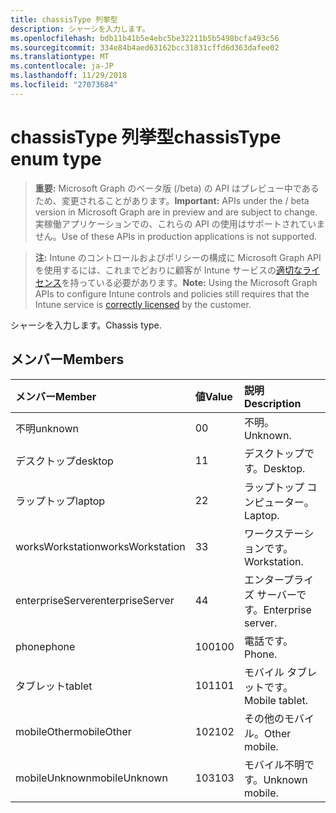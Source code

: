```yaml
---
title: chassisType 列挙型
description: シャーシを入力します。
ms.openlocfilehash: bdb11b41b5e4ebc5be32211b5b5498bcfa493c56
ms.sourcegitcommit: 334e84b4aed63162bcc31831cffd6d363dafee02
ms.translationtype: MT
ms.contentlocale: ja-JP
ms.lasthandoff: 11/29/2018
ms.locfileid: "27073684"
---
```

# <a name="chassistype-enum-type"></a><span data-ttu-id="326b6-103">chassisType 列挙型</span><span class="sxs-lookup"><span data-stu-id="326b6-103">chassisType enum type</span></span>

> <span data-ttu-id="326b6-104">**重要:** Microsoft Graph のベータ版 (/beta) の API はプレビュー中であるため、変更されることがあります。</span><span class="sxs-lookup"><span data-stu-id="326b6-104">**Important:** APIs under the / beta version in Microsoft Graph are in preview and are subject to change.</span></span> <span data-ttu-id="326b6-105">実稼働アプリケーションでの、これらの API の使用はサポートされていません。</span><span class="sxs-lookup"><span data-stu-id="326b6-105">Use of these APIs in production applications is not supported.</span></span>

> <span data-ttu-id="326b6-106">**注:** Intune のコントロールおよびポリシーの構成に Microsoft Graph API を使用するには、これまでどおりに顧客が Intune サービスの[適切なライセンス](https://go.microsoft.com/fwlink/?linkid=839381)を持っている必要があります。</span><span class="sxs-lookup"><span data-stu-id="326b6-106">**Note:** Using the Microsoft Graph APIs to configure Intune controls and policies still requires that the Intune service is [correctly licensed](https://go.microsoft.com/fwlink/?linkid=839381) by the customer.</span></span>

<span data-ttu-id="326b6-107">シャーシを入力します。</span><span class="sxs-lookup"><span data-stu-id="326b6-107">Chassis type.</span></span>
## <a name="members"></a><span data-ttu-id="326b6-108">メンバー</span><span class="sxs-lookup"><span data-stu-id="326b6-108">Members</span></span>
|<span data-ttu-id="326b6-109">メンバー</span><span class="sxs-lookup"><span data-stu-id="326b6-109">Member</span></span>|<span data-ttu-id="326b6-110">値</span><span class="sxs-lookup"><span data-stu-id="326b6-110">Value</span></span>|<span data-ttu-id="326b6-111">説明</span><span class="sxs-lookup"><span data-stu-id="326b6-111">Description</span></span>|
|:---|:---|:---|
|<span data-ttu-id="326b6-112">不明</span><span class="sxs-lookup"><span data-stu-id="326b6-112">unknown</span></span>|<span data-ttu-id="326b6-113">0</span><span class="sxs-lookup"><span data-stu-id="326b6-113">0</span></span>|<span data-ttu-id="326b6-114">不明。</span><span class="sxs-lookup"><span data-stu-id="326b6-114">Unknown.</span></span>|
|<span data-ttu-id="326b6-115">デスクトップ</span><span class="sxs-lookup"><span data-stu-id="326b6-115">desktop</span></span>|<span data-ttu-id="326b6-116">1</span><span class="sxs-lookup"><span data-stu-id="326b6-116">1</span></span>|<span data-ttu-id="326b6-117">デスクトップです。</span><span class="sxs-lookup"><span data-stu-id="326b6-117">Desktop.</span></span>|
|<span data-ttu-id="326b6-118">ラップトップ</span><span class="sxs-lookup"><span data-stu-id="326b6-118">laptop</span></span>|<span data-ttu-id="326b6-119">2</span><span class="sxs-lookup"><span data-stu-id="326b6-119">2</span></span>|<span data-ttu-id="326b6-120">ラップトップ コンピューター。</span><span class="sxs-lookup"><span data-stu-id="326b6-120">Laptop.</span></span>|
|<span data-ttu-id="326b6-121">worksWorkstation</span><span class="sxs-lookup"><span data-stu-id="326b6-121">worksWorkstation</span></span>|<span data-ttu-id="326b6-122">3</span><span class="sxs-lookup"><span data-stu-id="326b6-122">3</span></span>|<span data-ttu-id="326b6-123">ワークステーションです。</span><span class="sxs-lookup"><span data-stu-id="326b6-123">Workstation.</span></span>|
|<span data-ttu-id="326b6-124">enterpriseServer</span><span class="sxs-lookup"><span data-stu-id="326b6-124">enterpriseServer</span></span>|<span data-ttu-id="326b6-125">4</span><span class="sxs-lookup"><span data-stu-id="326b6-125">4</span></span>|<span data-ttu-id="326b6-126">エンタープライズ サーバーです。</span><span class="sxs-lookup"><span data-stu-id="326b6-126">Enterprise server.</span></span>|
|<span data-ttu-id="326b6-127">phone</span><span class="sxs-lookup"><span data-stu-id="326b6-127">phone</span></span>|<span data-ttu-id="326b6-128">100</span><span class="sxs-lookup"><span data-stu-id="326b6-128">100</span></span>|<span data-ttu-id="326b6-129">電話です。</span><span class="sxs-lookup"><span data-stu-id="326b6-129">Phone.</span></span>|
|<span data-ttu-id="326b6-130">タブレット</span><span class="sxs-lookup"><span data-stu-id="326b6-130">tablet</span></span>|<span data-ttu-id="326b6-131">101</span><span class="sxs-lookup"><span data-stu-id="326b6-131">101</span></span>|<span data-ttu-id="326b6-132">モバイル タブレットです。</span><span class="sxs-lookup"><span data-stu-id="326b6-132">Mobile tablet.</span></span>|
|<span data-ttu-id="326b6-133">mobileOther</span><span class="sxs-lookup"><span data-stu-id="326b6-133">mobileOther</span></span>|<span data-ttu-id="326b6-134">102</span><span class="sxs-lookup"><span data-stu-id="326b6-134">102</span></span>|<span data-ttu-id="326b6-135">その他のモバイル。</span><span class="sxs-lookup"><span data-stu-id="326b6-135">Other mobile.</span></span>|
|<span data-ttu-id="326b6-136">mobileUnknown</span><span class="sxs-lookup"><span data-stu-id="326b6-136">mobileUnknown</span></span>|<span data-ttu-id="326b6-137">103</span><span class="sxs-lookup"><span data-stu-id="326b6-137">103</span></span>|<span data-ttu-id="326b6-138">モバイル不明です。</span><span class="sxs-lookup"><span data-stu-id="326b6-138">Unknown mobile.</span></span>|





